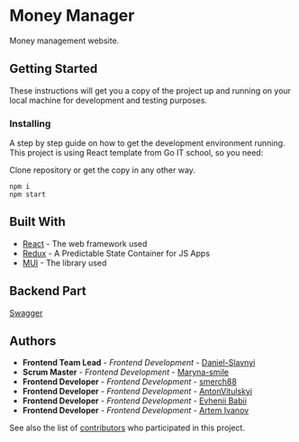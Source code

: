 # Money Manager

<p>Money management website.</p>

<h2>Getting Started</h2>

<p>These instructions will get you a copy of the project up and running on your local machine for development and testing purposes.</p>

<h3>Installing</h3>

<p>A step by step guide on how to get the development environment running. This project is using React template from Go IT school, so you need:</p>

<p>Clone repository or get the copy in any other way.</p>

<pre>
<code>npm i</code>
<code>npm start</code>
</pre>

<h2>Built With</h2>

<ul>
  <li><a href="https://reactjs.org/e">React</a> - The web framework used</li>
  <li><a href="https://redux.js.org/">Redux</a> - A Predictable State Container for JS Apps</li>
  <li><a href="https://mui.com/">MUI</a> - The library used</li>
</ul>

<h2>Backend Part</h2>

<a href="https://wallet.goit.ua/docs/
">Swagger</a>

<h2>Authors</h2>

<ul>
  <li><strong>Frontend Team Lead</strong> - <em>Frontend Development</em> - <a href="https://github.com/Daniel-Slavnyi">Daniel-Slavnyi</a></li>
  <li><strong>Scrum Master</strong> - <em>Frontend Development</em> - <a href="https://github.com/Maryna-smile">Maryna-smile
</a></li>
  <li><strong>Frontend Developer</strong> - <em>Frontend Development</em> - <a href="https://github.com/smerch88">smerch88
</a></li>
  <li><strong>Frontend Developer</strong> - <em>Frontend Development</em> - <a href="https://github.com/AntonVitulskyi">AntonVitulskyi
</a></li>
  <li><strong>Frontend Developer</strong> - <em>Frontend Development</em> - <a href="https://github.com/Yevhenii-Babii">Evhenii Babii
</a></li>
  <li><strong>Frontend Developer</strong> - <em>Frontend Development</em> - <a href="https://github.com/IvanovArtemNA">Artem Ivanov
</a></li>

</ul>

<p>See also the list of <a href="https://github.com/Daniel-Slavnyi/money-manager/graphs/contributors">contributors</a> who participated in this project.</p>
